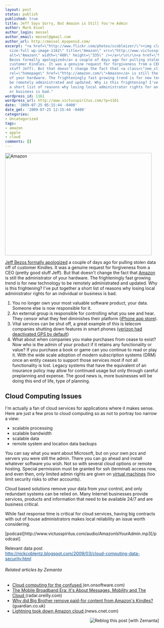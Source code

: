 ```yaml
---
layout: post
status: publish
published: true
title: Jeff Says Sorry, But Amazon is Still You're Admin
author: Mark Essel
author_login: messel
author_email: messel@gmail.com
author_url: http://messel.myopenid.com/
excerpt: "<a href=\"http://www.flickr.com/photos/scobleizer/\"><img class=\"aligncenter
  size-full wp-image-1162\" title=\"Amazon\" src=\"http://www.victusspiritus.com/wp-content/uploads/2009/07/Amazon.jpg\"
  alt=\"Amazon\" width=\"480\" height=\"335\" /></a>\r\n\r\n<a href=\"http://www.amazon.com/tag/kindle/forum/ref=cm_cd_ef_tft_tp?_encoding=UTF8&amp;cdForum=Fx1D7SY3BVSESG&amp;cdThread=Tx1FXQPSF67X1IU&amp;displayType=tagsDetail\">Jeff
  Bezos formally apologized</a> a couple of days ago for pulling stolen data off of
  customer Kindles. It was a genuine request for forgiveness from a CEO (pretty good
  stuff Jeff). But that doesn't change the fact that <a class=\"zem_slink\" title=\"Amazon\"
  rel=\"homepage\" href=\"http://amazon.com/\">Amazon</a> is still the administrator
  of your hardware. The frighteningly fast growing trend is for new technology to
  be remotely administrated and updated. Why is this frightening? I've put together
  a short list of reasons why losing local administrator rights for an individual
  or business is bad."
wordpress_id: 1161
wordpress_url: http://www.victusspiritus.com/?p=1161
date: '2009-07-25 05:15:44 -0400'
date_gmt: '2009-07-25 12:15:44 -0400'
categories:
- Uncategorized
tags:
- amazon
- apple
- cloud
comments: []
---
```

<p><a href="http://www.flickr.com/photos/scobleizer/"><img class="aligncenter size-full wp-image-1162" title="Amazon" src="http://www.victusspiritus.com/wp-content/uploads/2009/07/Amazon.jpg" alt="Amazon" width="480" height="335" /></a></p>
<p><a href="http://www.amazon.com/tag/kindle/forum/ref=cm_cd_ef_tft_tp?_encoding=UTF8&amp;cdForum=Fx1D7SY3BVSESG&amp;cdThread=Tx1FXQPSF67X1IU&amp;displayType=tagsDetail">Jeff Bezos formally apologized</a> a couple of days ago for pulling stolen data off of customer Kindles. It was a genuine request for forgiveness from a CEO (pretty good stuff Jeff). But that doesn't change the fact that <a class="zem_slink" title="Amazon" rel="homepage" href="http://amazon.com/">Amazon</a> is still the administrator of your hardware. The frighteningly fast growing trend is for new technology to be remotely administrated and updated. Why is this frightening? I've put together a short list of reasons why losing local administrator rights for an individual or business is bad.<a id="more"></a><a id="more-1161"></a></p>
<ol>
<li>You no longer own your most valuable software product, your data. Someone else is now responsible for it.</li>
<li>An external group is responsible for controlling what you see and hear. They censor what they feel diminishes their platform (<a href="http://arstechnica.com/apple/news/2009/01/apple-and-app-store-censorship-where-to-draw-the-line.ars">iPhone app store</a>).</li>
<li>Vital services can be shut off, a great example of this is telecom companies shutting down features in smart phones (<a href="http://www.wmexperts.com/dear-verizon-thanks-gps-unlock-youre-not-quite-finished-yet">verizon had deactivated GPS by default</a>)</li>
<li>What about when companies you make purchases from cease to exist? Now who is the admin of your product if it retains any functionality or value? If you purchase a book or game can you continue to read or play it. With the wide scale adoption of modern subscription systems (DRM) once an entity ceases to support those services most if not all functionality is lost. Legacy systems that have the equivalent of an insurance policy may allow for continued usage but only through careful preplanning and expense. The good news is, more businesses will be doing this end of life, type of planning.</li>
</ol>
<h2>Cloud Computing Issues</h2>
<p>I'm actually a fan of cloud services for applications where it makes sense. Here are just a few pros to cloud computing so as not to portray too narrow a view:</p>
<ul>
<li>scalable processing</li>
<li>scalable bandwidth</li>
<li>scalable data</li>
<li>remote system and location data backups</li>
</ul>
<p>You can say what you want about Microsoft, but on your own pcs and servers you were still the admin. There you can go ahead and install whatever software you wish. Not so with several cloud options or remote hosting. Special permission must be granted for ssh (terminal) access now, and even then, only limited admin rights are given on <a class="zem_slink" title="Virtual machine" rel="wikipedia" href="http://en.wikipedia.org/wiki/Virtual_machine">virtual machines</a> (too limit security risks to other accounts).</p>
<p>Cloud based solutions remove your data from your control, and only redundant systems can be relied on. Many Internet businesses provide services, products and information that need to be available 24/7 and are business critical.</p>
<p>While fast response time is critical for cloud services, having big contracts with out of house administrators makes local reliability an issue worth considering.</p>
<p>[podcast]http://www.victusspiritus.com/audio/AmazonIsYourAdmin.mp3[/podcast]</p>
<p>Relevant data post<br />
<a style="color: #074d8f;" href="http://nickcoblentz.blogspot.com/2009/03/cloud-computing-data-security.html" target="_blank">http://nickcoblentz.blogspot.com/2009/03/cloud-computing-data-security.html</a></p>
<h6 class="zemanta-related-title" style="font-size:1em;">Related articles by Zemanta</h6>
<ul class="zemanta-article-ul">
<li class="zemanta-article-ul-li"><a href="http://en.onsoftware.com/cloud-computing-for-the-confused/"> Cloud computing for the confused </a> (en.onsoftware.com)</li>
<li class="zemanta-article-ul-li"><a href="http://radar.oreilly.com/2009/07/the-mobile-broadband-era-its-a.html"> The Mobile Broadband Era: It's About Messages, Mobility and The Cloud </a> (radar.oreilly.com)</li>
<li class="zemanta-article-ul-li"><a href="http://r.zemanta.com/?u=http%3A//www.guardian.co.uk/technology/2009/jul/22/kindle-amazon-digital-rights&amp;a=6382717&amp;rid=4f5f13fd-3c79-4aa6-9ba4-e52f42ee187e&amp;e=da8756c22e20d8c6932760af2c9870f9"> Why did Big Brother remove paid-for content from Amazon's Kindles? </a> (guardian.co.uk)</li>
<li class="zemanta-article-ul-li"><a href="http://news.cnet.com/8301-1001_3-10263425-92.html?part=rss&amp;subj=news"> Lightning took down Amazon cloud </a> (news.cnet.com)</li>
</ul>
<div class="zemanta-pixie" style="margin-top: 10px; height: 15px;"><a class="zemanta-pixie-a" title="Reblog this post [with Zemanta]" href="http://reblog.zemanta.com/zemified/4f5f13fd-3c79-4aa6-9ba4-e52f42ee187e/"><img class="zemanta-pixie-img" style="border:none;float:right" src="http://img.zemanta.com/reblog_e.png?x-id=4f5f13fd-3c79-4aa6-9ba4-e52f42ee187e" alt="Reblog this post [with Zemanta]" /></a><span class="zem-script more-related pretty-attribution"><script src="http://static.zemanta.com/readside/loader.js" type="text/javascript"></script></span></div>
